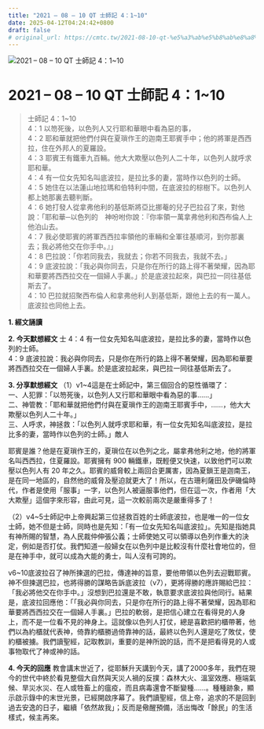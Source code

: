 ```yaml
---
title: "2021 – 08 – 10 QT 士師記 4：1~10"
date: 2025-04-12T04:24:42+0800
draft: false
# original_url: https://cmtc.tw/2021-08-10-qt-%e5%a3%ab%e5%b8%ab%e8%a8%98-4%ef%bc%9a110
---
```


![2021 – 08 – 10 QT 士師記 4：1\~10](/images/qt.jpg   "2021 – 08 – 10 QT 士師記 4：1\~10")

# 2021 – 08 – 10 QT 士師記 4：1\~10

> 士師記 4：1\~10  
> 4：1 以笏死後，以色列人又行耶和華眼中看為惡的事，  
> 4：2 耶和華就把他們付與在夏瑣作王的迦南王耶賓手中；他的將軍是西西拉，住在外邦人的夏羅設。  
> 4：3 耶賓王有鐵車九百輛。他大大欺壓以色列人二十年，以色列人就呼求耶和華。  
> 4：4 有一位女先知名叫底波拉，是拉比多的妻，當時作以色列的士師。  
> 4：5 她住在以法蓮山地拉瑪和伯特利中間，在底波拉的棕樹下。以色列人都上她那裏去聽判斷。  
> 4：6 她打發人從拿弗他利的基低斯將亞比挪菴的兒子巴拉召了來，對他說：「耶和華─以色列的　神吩咐你說：『你率領一萬拿弗他利和西布倫人上他泊山去。  
> 4：7 我必使耶賓的將軍西西拉率領他的車輛和全軍往基順河，到你那裏去；我必將他交在你手中。』」  
> 4：8 巴拉說：「你若同我去，我就去；你若不同我去，我就不去。」  
> 4：9 底波拉說：「我必與你同去，只是你在所行的路上得不著榮耀，因為耶和華要將西西拉交在一個婦人手裏。」於是底波拉起來，與巴拉一同往基低斯去了。  
> 4：10 巴拉就招聚西布倫人和拿弗他利人到基低斯，跟他上去的有一萬人。底波拉也同他上去。

**1. 經文誦讀**

**2.  今天默想經文**
士 4：4 有一位女先知名叫底波拉，是拉比多的妻，當時作以色列的士師。  
4：9 底波拉說：我必與你同去，只是你在所行的路上得不著榮耀，因為耶和華要將西西拉交在一個婦人手裏。於是底波拉起來，與巴拉一同往基低斯去了。

**3. 分享默想經文**
（1）v1\~4這是在士師記中，第三個回合的惡性循環了：  
一、人犯罪：「以笏死後，以色列人又行耶和華眼中看為惡的事……」  
二、神管教：「耶和華就把他們付與在夏瑣作王的迦南王耶賓手中，……，他大大欺壓以色列人二十年。」  
三、人呼求，神拯救：「以色列人就呼求耶和華，有一位女先知名叫底波拉，是拉比多的妻，當時作以色列的士師。」敵人

耶賓是誰？他是在夏瑣作王的，夏瑣位在以色列之北，屬拿弗他利之地，他的將軍名叫西西拉，住夏羅設。耶賓擁有 900 輛鐵車，既輕便又快速，以致他們可以欺壓以色列人有 20 年之久。耶賓的威脅較上兩回合更厲害，因為夏鎖王是迦南王，是在同一地區的，自然他的威脅及壓迫就更大了！所以，在古珊利薩田及伊磯倫時代，作者是使用「服事」一字，以色列人被逼服事他們，但在這一次，作者用「大大欺壓」這個字來形容，由此可見，這一次較前兩次是嚴重得多了！

（2）v4\~5士師記中上帝興起第三位拯救百姓的士師底波拉，也是唯一的一位女士師，她不但是士師，同時也是先知：「有一位女先知名叫底波拉」。先知是指她具有神所賜的智慧，為人民裁仲伸張公義；士師使她又可以領導以色列作重大的決定，例如是否打仗。我們知道一般婦女在以色列中是比較沒有什麼社會地位的，但是在神手中，就可以成為大能的勇士，叫人沒有可誇的。

v6\~10底波拉召了神所揀選的巴拉，傳達神的旨意，要他帶領以色列去迎戰耶賓。神不但揀選巴拉，也將得勝的謀略告訴底波拉（v7），更將得勝的應許賜給巴拉：「我必將他交在你手中。」沒想到巴拉還是不敢，執意要求底波拉與他同行。結果是，底波拉回應他：「「我必與你同去，只是你在所行的路上得不著榮耀，因為耶和華要將西西拉交在一個婦人手裏。」巴拉的軟弱，是把信心建立在看得見的人身上，而不是一位看不見的神身上。這就像以色列人打仗，總是喜歡把約櫃帶著，他們以為約櫃就代表神，倚靠約櫃勝過倚靠神的話，最終以色列人還是吃了敗仗，使約櫃被擄。我們讀聖經，記取教訓，重要的是神所說的話，而不是把看得見的人或事物取代了神或神的話。

**4. 今天的回應**
教會講末世近了，從耶穌升天講到今天，講了2000多年，我們在現今的世代中終於看見整個大自然與天災人禍的反撲：森林大火、溫室效應、極端氣候、旱災水災、在人或牲畜上的瘟疫，而且病毒還會不斷變種……。種種跡象，顯示啟示錄中的末世光景，已經開啟序幕了。我們讀聖經，信上帝，追求的不是回到過去安逸的日子，繼續「依然故我」；反而是儆醒預備，活出悔改「餘民」的生活樣式，候主再來。
